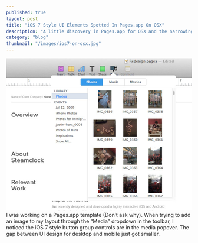 ```yaml
---
published: true
layout: post
title: "iOS 7 Style UI Elements Spotted In Pages.app On OSX"
description: "A little discovery in Pages.app for OSX and the narrowing gap between UI design for mobile and desktop."
category: "blog"
thumbnail: "/images/ios7-on-osx.jpg"
---
```

<img src="/images/ios7-on-osx.jpg" alt="iOS 7 style button group controls in the Pages.app media popover." />
I was working on a Pages.app template (Don’t ask why). When trying to add an image to my layout through the “Media” dropdown in the toolbar, I noticed the iOS 7 style button group controls are in the media popover. The gap between UI design for desktop and mobile just got smaller.